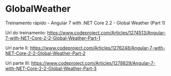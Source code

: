 # GlobalWeather
Treinamento rápido - Angular 7 with .NET Core 2.2 - Global Weather (Part 1) 


Url do treinamento: https://www.codeproject.com/Articles/1274513/Angular-7-with-NET-Core-2-2-Global-Weather-Part-1

Url parte II: https://www.codeproject.com/Articles/1276248/Angular-7-with-NET-Core-2-2-Global-Weather-Part-2

Url parte III: https://www.codeproject.com/Articles/1278829/Angular-7-with-NET-Core-2-2-Global-Weather-Part-3
